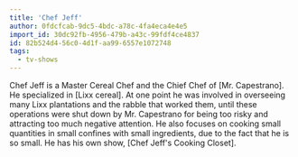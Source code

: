 ```yaml
---
title: 'Chef Jeff'
author: 0fdcfcab-9dc5-4bdc-a78c-4fa4eca4e4e5
import_id: 30dc92fb-4956-479b-a43c-99fdf4ce4837
id: 82b524d4-56c0-4d1f-aa99-6557e1072748
tags:
  - tv-shows
---
```

Chef Jeff is a Master Cereal Chef and the Chief Chef of [Mr. Capestrano]. He specialized in [Lixx cereal]. At one point he was involved in overseeing many Lixx plantations and the rabble that worked them, until these operations were shut down by Mr. Capestrano for being too risky and attracting too much negative attention. He also focuses on cooking small quantities in small confines with small ingredients, due to the fact that he is so small. He has his own show, [Chef Jeff's Cooking Closet].